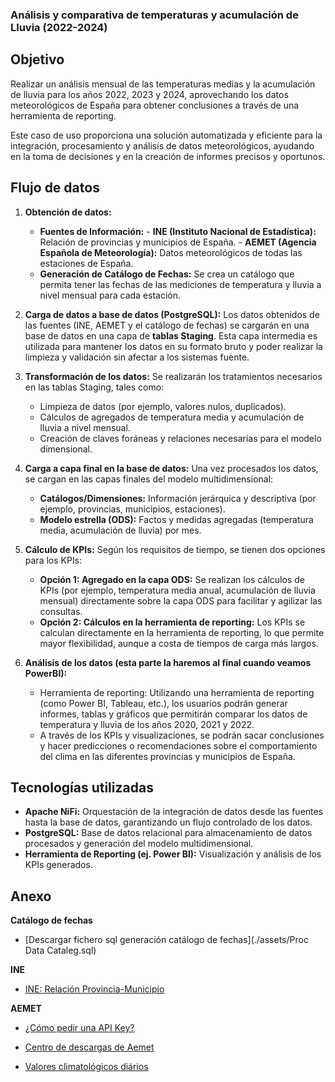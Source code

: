 ### Análisis y comparativa de temperaturas y acumulación de Lluvia (2022-2024)
## Objetivo
Realizar un análisis mensual de las temperaturas medias y la acumulación de lluvia para los años 2022, 2023 y 2024, aprovechando los datos meteorológicos de España para obtener conclusiones a través de una herramienta de reporting.

Este caso de uso proporciona una solución automatizada y eficiente para la integración, procesamiento y análisis de datos meteorológicos, ayudando en la toma de decisiones y en la creación de informes precisos y oportunos.
## Flujo de datos
1. **Obtención de datos:**
    - **Fuentes de Información:**
            - **INE (Instituto Nacional de Estadística):** Relación de provincias y municipios de España.
            - **AEMET (Agencia Española de Meteorología):** Datos meteorológicos de todas las estaciones de España.
    - **Generación de Catálogo de Fechas:** Se crea un catálogo que permita tener las fechas de las mediciones de temperatura y lluvia a nivel mensual para cada estación.

2. **Carga de datos a base de datos (PostgreSQL):**
   Los datos obtenidos de las fuentes (INE, AEMET y el catálogo de fechas) se cargarán en una base de datos en una capa de **tablas Staging**. Esta capa intermedia es utilizada para mantener los datos en su formato bruto y poder realizar la limpieza y validación sin afectar a los sistemas fuente.

3. **Transformación de los datos:**
   Se realizarán los tratamientos necesarios en las tablas Staging, tales como:
     - Limpieza de datos (por ejemplo, valores nulos, duplicados).
     - Cálculos de agregados de temperatura media y acumulación de lluvia a nivel mensual.
     - Creación de claves foráneas y relaciones necesarias para el modelo dimensional.

4. **Carga a capa final en la base de datos:**
   Una vez procesados los datos, se cargan en las capas finales del modelo multidimensional:
     - **Catálogos/Dimensiones:** Información jerárquica y descriptiva (por ejemplo, provincias, municipios, estaciones).
     - **Modelo estrella (ODS):** Factos y medidas agregadas (temperatura media, acumulación de lluvia) por mes.

5. **Cálculo de KPIs:**
   Según los requisitos de tiempo, se tienen dos opciones para los KPIs:
     - **Opción 1: Agregado en la capa ODS:** Se realizan los cálculos de KPIs (por ejemplo, temperatura media anual, acumulación de lluvia mensual) directamente sobre la capa ODS para facilitar y agilizar las consultas.
     - **Opción 2: Cálculos en la herramienta de reporting:** Los KPIs se calculan directamente en la herramienta de reporting, lo que permite mayor flexibilidad, aunque a costa de tiempos de carga más largos.

6. **Análisis de los datos (esta parte la haremos al final cuando veamos PowerBI):**
    - Herramienta de reporting: Utilizando una herramienta de reporting (como Power BI, Tableau, etc.), los usuarios podrán generar informes, tablas y gráficos que permitirán comparar los datos de temperatura y lluvia de los años 2020, 2021 y 2022.  
    - A través de los KPIs y visualizaciones, se podrán sacar conclusiones y hacer predicciones o recomendaciones sobre el comportamiento del clima en las diferentes provincias y municipios de España.
## Tecnologías utilizadas
- **Apache NiFi:** Orquestación de la integración de datos desde las fuentes hasta la base de datos, garantizando un flujo controlado de los datos.
- **PostgreSQL:** Base de datos relacional para almacenamiento de datos procesados y generación del modelo multidimensional.
- **Herramienta de Reporting (ej. Power BI):** Visualización y análisis de los KPIs generados.
## Anexo

**Catálogo de fechas**

-   [Descargar fichero sql generación catálogo de fechas](./assets/Proc Data Cataleg.sql)


**INE**

-   [INE: Relación Provincia-Municipio](https://www.ine.es/daco/daco42/codmun/22codmun.xlsx)

**AEMET**

-   [¿Cómo pedir una API Key?](https://opendata.aemet.es/centrodedescargas/docs/FAQs170621.pdf)

-   [Centro de descargas de Aemet](https://opendata.aemet.es/centrodedescargas/inicio)

-   [Valores climatológicos diários](https://opendata.aemet.es/dist/index.html?#!/valoresclimatologicos/Climatolog%C3%ADas_diarias)